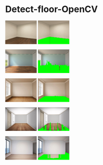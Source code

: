 # Detect-floor-OpenCV <unfinished>

<p float="left">
    <img src="resized_color_img_0.jpg" width="100" />
    <img src="final_0.jpg" width="100" />
</p>
<p float="left">
    <img src="resized_color_img_1.jpg" width="100" />
    <img src="final_1.jpg" width="100" />
</p>
<p float="left">
    <img src="resized_color_img_2.jpg" width="100" />
    <img src="final_2.jpg" width="100" />
</p>
<p float="left">
    <img src="resized_color_img_3.jpg" width="100" />
    <img src="final_3.jpg" width="100" />
</p>
<p float="left">
    <img src="resized_color_img_4.jpg" width="100" />
    <img src="final_4.jpg" width="100" />
</p>
